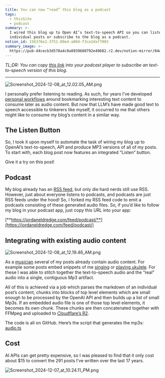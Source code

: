 ```yaml
---
title: You can now “read” this blog as a podcast
tags:
  - thisSite
  - podcast
summary: >-
  I wired this blog up to Open AI’s text-to-speech API so you can listen to
  individual posts or subscribe to the blog as a podcast.
notion_id: 156376e2-3751-80ed-a80d-f3ce2daf7003
summary_image: >-
  https://pub-d4cecb3d578a4c0a8939680792e49682.r2.dev/notion-mirror/84ebb48c-616a-4f51-ae9a-991a4e0a7e9b/3406fb27-6d01-4df4-9781-709aec856965/Screenshot_2024-12-08_at_12.02.05_AM.png
---
```

_TL;DR: You can copy_ [_this link_](https://jordaneldredge.com/feed/podcast/) _into your podcast player to subscribe an text-to-speech version of this blog._

---

![Screenshot\_2024-12-08\_at\_12.02.05\_AM.png](https://pub-d4cecb3d578a4c0a8939680792e49682.r2.dev/notion-mirror/84ebb48c-616a-4f51-ae9a-991a4e0a7e9b/3406fb27-6d01-4df4-9781-709aec856965/Screenshot_2024-12-08_at_12.02.05_AM.png)

I personally prefer listening to reading. As such, for years I’ve developed [personal workflows](https://jordaneldredge.com/blog/listen-faster/) around bookmarking interesting text content to consume later as audio content. But now that LLM’s have made good text to speech accessible to tinkerers like myself, it occurred to me that others might like to consume my blog’s content in a similar way.

## The Listen Button

So, I took it upon myself to automate the task of wiring my blog up to OpenAI’s text-to-speech, API and produce MP3 versions of all of my posts. To start with, each blog post now features an integrated “Listen“ button.

Give it a try on this post!

## Podcast

My blog already has an [RSS feed](https://jordaneldredge.com/feed/rss.xml), but only die hard nerds still use RSS. However, just about everyone listens to podcasts, and podcasts are just RSS feeds under the hood! So, I forked my RSS feed code to emit a podcasts consisting of these generated audio files. So, if you’d like to follow my blog in your podcast app, just copy this URL into your app:

[**https://jordaneldredge.com/feed/podcast/**](https://jordaneldredge.com/feed/podcast/)

## Integrating with existing audio content

![Screenshot\_2024-12-08\_at\_12.19.46\_AM.png](https://pub-d4cecb3d578a4c0a8939680792e49682.r2.dev/notion-mirror/84ebb48c-616a-4f51-ae9a-991a4e0a7e9b/a2ba7b27-e0df-440e-b179-1a8a157f3358/Screenshot_2024-12-08_at_12.19.46_AM.png)

As a [musician](https://jordaneldredge.com/notes/opera-to-tech/) several of my posts already contain audio content. For example some posts embed snippets of me [singing](https://jordaneldredge.com/blog/original-song-our-love-will-last-as-long/) or [playing ukulele](https://jordaneldredge.com/blog/charlie-chaplins-smile-ukulele-solo/). For these I was able to stitch together the text-to-speech audio and the “real” audio into a single, contiguous Mp3 artifact.

All of this is achieved via a job which parses the markdown of an individual post’s content, chunks into blocks of top level elements which are small enough to be processed by the OpenAI API and then builds up a list of small Mp3s. If an embedded audio file is one of those top level elements, it becomes its own chunk. These chunks are then concatenated together with FFMpeg and uploaded to [Cloudflare’s R2](https://www.cloudflare.com/developer-platform/products/r2/).

The code is all on GitHub. Here’s the script that generates the mp3s: [audio.ts](https://github.com/captbaritone/jordaneldredge.com/blob/142589ab1e443346e0e24f87253bd3c661793b51/scripts/audio.ts)

## Cost

AI APIs can get pretty expensive, so I was pleased to find that it only cost about $15 to convert the 291 posts I’ve written over the last 17 years.

![Screenshot\_2024-12-07\_at\_10.24.11\_PM.png](https://pub-d4cecb3d578a4c0a8939680792e49682.r2.dev/notion-mirror/84ebb48c-616a-4f51-ae9a-991a4e0a7e9b/cfc30752-459e-4d2e-a89b-0974b38a591b/Screenshot_2024-12-07_at_10.24.11_PM.png)
